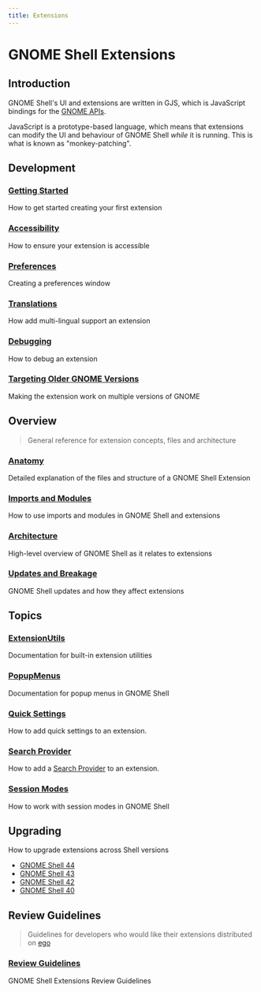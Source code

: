 ```yaml
---
title: Extensions
---
```


# GNOME Shell Extensions

## Introduction

GNOME Shell's UI and extensions are written in GJS, which is JavaScript bindings for the [GNOME APIs][gnome-api].

JavaScript is a prototype-based language, which means that extensions can modify the UI and behaviour of GNOME Shell *while* it is running. This is what is known as "monkey-patching".

## Development

### [Getting Started](development/creating.md)

How to get started creating your first extension

### [Accessibility](development/accessibility.md)

How to ensure your extension is accessible

###  [Preferences](development/preferences.md)

Creating a preferences window

### [Translations](development/translations.md)

How add multi-lingual support an extension

### [Debugging](development/debugging.md)

How to debug an extension

### [Targeting Older GNOME Versions](development/targeting-older-gnome.md)

Making the extension work on multiple versions of GNOME

## Overview

> General reference for extension concepts, files and architecture

### [Anatomy](overview/anatomy.md)

Detailed explanation of the files and structure of a GNOME Shell Extension

### [Imports and Modules](overview/imports-and-modules.md)

How to use imports and modules in GNOME Shell and extensions

### [Architecture](overview/architecture.md)

High-level overview of GNOME Shell as it relates to extensions

### [Updates and Breakage](overview/updates-and-breakage.md)

GNOME Shell updates and how they affect extensions

## Topics

### [ExtensionUtils](topics/extension-utils.md)

Documentation for built-in extension utilities

### [PopupMenus](topics/popup-menu.md)

Documentation for popup menus in GNOME Shell

### [Quick Settings](topics/quick-settings.md)

How to add quick settings to an extension.

### [Search Provider](topics/search-provider.md)

How to add a [Search Provider](search-provider) to an extension.

### [Session Modes](topics/session-modes.md)

How to work with session modes in GNOME Shell

## Upgrading

How to upgrade extensions across Shell versions

- [GNOME Shell 44](upgrading/gnome-shell-44.md)
- [GNOME Shell 43](upgrading/gnome-shell-43.md)
- [GNOME Shell 42](upgrading/gnome-shell-42.md)
- [GNOME Shell 40](upgrading/gnome-shell-40.md)

## Review Guidelines

> Guidelines for developers who would like their extensions distributed on [ego][ego]

### [Review Guidelines](review-guidelines/review-guidelines.md)

GNOME Shell Extensions Review Guidelines

[ego]: https://extensions.gnome.org
[gnome-api]: https://gjs-docs.gnome.org
[search-provider]: https://developer.gnome.org/documentation/tutorials/search-provider.html
